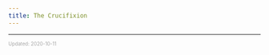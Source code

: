 ```yaml
---
title: The Crucifixion
---
```


---

<sup><sub><font color="#a6a6a6">Updated: 2020-10-11</font></sub></sup>
